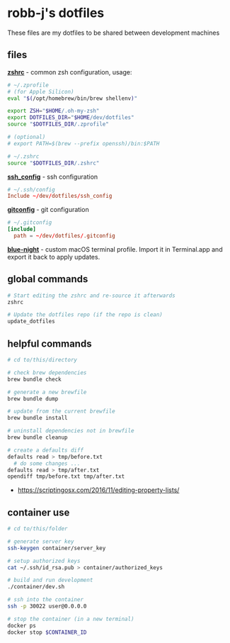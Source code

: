 # robb-j's dotfiles

These files are my dotfiles to be shared between development machines

## files

**[zshrc](./.zshrc)** - common zsh configuration, usage:

```sh
# ~/.zprofile
# (for Apple Silicon)
eval "$(/opt/homebrew/bin/brew shellenv)"

export ZSH="$HOME/.oh-my-zsh"
export DOTFILES_DIR="$HOME/dev/dotfiles"
source "$DOTFILES_DIR/.zprofile"

# (optional)
# export PATH=$(brew --prefix openssh)/bin:$PATH

# ~/.zshrc
source "$DOTFILES_DIR/.zshrc"
```

**[ssh_config](./ssh_config)** - ssh configuration

```conf
# ~/.ssh/config
Include ~/dev/dotfiles/ssh_config
```

**[gitconfig](./.gitconfig)** - git configuration

```toml
# ~/.gitconfig
[include]
  path = ~/dev/dotfiles/.gitconfig
```

**[blue-night](./blue-night.terminal)** - custom macOS terminal profile.
Import it in Terminal.app and export it back to apply updates.

## global commands

```sh
# Start editing the zshrc and re-source it afterwards
zshrc

# Update the dotfiles repo (if the repo is clean)
update_dotfiles
```

## helpful commands

```sh
# cd to/this/directory

# check brew dependencies
brew bundle check

# generate a new brewfile
brew bundle dump

# update from the current brewfile
brew bundle install

# uninstall dependencies not in brewfile
brew bundle cleanup

# create a defaults diff
defaults read > tmp/before.txt
  # do some changes ...
defaults read > tmp/after.txt
opendiff tmp/before.txt tmp/after.txt
```

- https://scriptingosx.com/2016/11/editing-property-lists/

## container use

```sh
# cd to/this/folder

# generate server key
ssh-keygen container/server_key

# setup authorized keys
cat ~/.ssh/id_rsa.pub > container/authorized_keys

# build and run development
./container/dev.sh

# ssh into the container
ssh -p 30022 user@0.0.0.0

# stop the container (in a new terminal)
docker ps
docker stop $CONTAINER_ID
```
